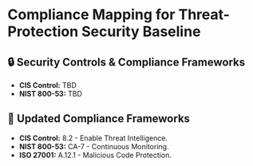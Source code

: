# Compliance Mapping for Threat-Protection Security Baseline
## 🔒 Security Controls & Compliance Frameworks
- **CIS Control:** TBD
- **NIST 800-53:** TBD

## 📜 Updated Compliance Frameworks
- **CIS Control:** 8.2 - Enable Threat Intelligence.
- **NIST 800-53:** CA-7 - Continuous Monitoring.
- **ISO 27001:** A.12.1 - Malicious Code Protection.
